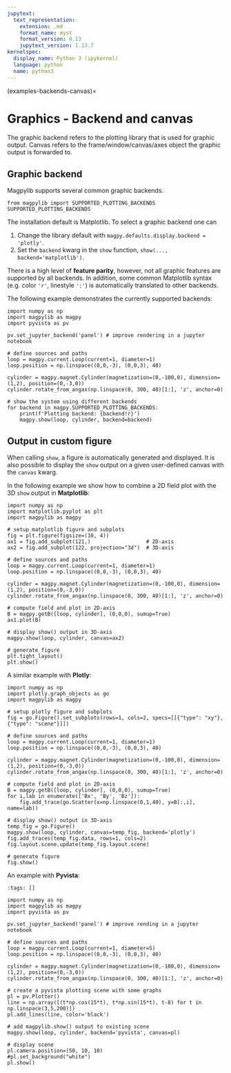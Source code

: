 ```yaml
---
jupytext:
  text_representation:
    extension: .md
    format_name: myst
    format_version: 0.13
    jupytext_version: 1.13.7
kernelspec:
  display_name: Python 3 (ipykernel)
  language: python
  name: python3
---
```


(examples-backends-canvas)=

# Graphics - Backend and canvas

The graphic backend refers to the plotting library that is used for graphic output. Canvas refers to the frame/window/canvas/axes object the graphic output is forwarded to.

## Graphic backend

Magpylib supports several common graphic backends.

```{code-cell} ipython3
from magpylib import SUPPORTED_PLOTTING_BACKENDS
SUPPORTED_PLOTTING_BACKENDS
```

The installation default is Matplotlib. To select a graphic backend one can
1. Change the library default with `magpy.defaults.display.backend = 'plotly'`.
2. Set the `backend` kwarg in the `show` function, `show(..., backend='matplotlib')`.

There is a high level of **feature parity**, however, not all graphic features are supported by all backends. In addition, some common Matplotlib syntax (e.g. color `'r'`, linestyle `':'`) is automatically translated to other backends.

The following example demonstrates the currently supported backends:

```{code-cell} ipython3
import numpy as np
import magpylib as magpy
import pyvista as pv

pv.set_jupyter_backend('panel') # improve rendering in a jupyter notebook

# define sources and paths
loop = magpy.current.Loop(current=1, diameter=1)
loop.position = np.linspace((0,0,-3), (0,0,3), 40)

cylinder = magpy.magnet.Cylinder(magnetization=(0,-100,0), dimension=(1,2), position=(0,-3,0))
cylinder.rotate_from_angax(np.linspace(0, 300, 40)[1:], 'z', anchor=0)

# show the system using different backends
for backend in magpy.SUPPORTED_PLOTTING_BACKENDS:
    print(f'Plotting backend: {backend!r}')
    magpy.show(loop, cylinder, backend=backend)
```

## Output in custom figure

When calling `show`, a figure is automatically generated and displayed. It is also possible to display the `show` output on a given user-defined canvas with the `canvas` kwarg.

In the following example we show how to combine a 2D field plot with the 3D `show` output in **Matplotlib**:

```{code-cell} ipython3
import numpy as np
import matplotlib.pyplot as plt
import magpylib as magpy

# setup matplotlib figure and subplots
fig = plt.figure(figsize=(10, 4))
ax1 = fig.add_subplot(121,)                  # 2D-axis
ax2 = fig.add_subplot(122, projection="3d")  # 3D-axis

# define sources and paths
loop = magpy.current.Loop(current=1, diameter=1)
loop.position = np.linspace((0,0,-3), (0,0,3), 40)

cylinder = magpy.magnet.Cylinder(magnetization=(0,-100,0), dimension=(1,2), position=(0,-3,0))
cylinder.rotate_from_angax(np.linspace(0, 300, 40)[1:], 'z', anchor=0)

# compute field and plot in 2D-axis
B = magpy.getB([loop, cylinder], (0,0,0), sumup=True)
ax1.plot(B)

# display show() output in 3D-axis
magpy.show(loop, cylinder, canvas=ax2)

# generate figure
plt.tight_layout()
plt.show()
```

A similar example with **Plotly**:

```{code-cell} ipython3
import numpy as np
import plotly.graph_objects as go
import magpylib as magpy

# setup plotly figure and subplots
fig = go.Figure().set_subplots(rows=1, cols=2, specs=[[{"type": "xy"}, {"type": "scene"}]])

# define sources and paths
loop = magpy.current.Loop(current=1, diameter=1)
loop.position = np.linspace((0,0,-3), (0,0,3), 40)

cylinder = magpy.magnet.Cylinder(magnetization=(0,-100,0), dimension=(1,2), position=(0,-3,0))
cylinder.rotate_from_angax(np.linspace(0, 300, 40)[1:], 'z', anchor=0)

# compute field and plot in 2D-axis
B = magpy.getB([loop, cylinder], (0,0,0), sumup=True)
for i,lab in enumerate(['Bx', 'By', 'Bz']):
    fig.add_trace(go.Scatter(x=np.linspace(0,1,40), y=B[:,i], name=lab))

# display show() output in 3D-axis
temp_fig = go.Figure()
magpy.show(loop, cylinder, canvas=temp_fig, backend='plotly')
fig.add_traces(temp_fig.data, rows=1, cols=2)
fig.layout.scene.update(temp_fig.layout.scene)

# generate figure
fig.show()
```

An example with **Pyvista**:

```{code-cell} ipython3
:tags: []

import numpy as np
import magpylib as magpy
import pyvista as pv

pv.set_jupyter_backend('panel') # improve rending in a jupyter notebook

# define sources and paths
loop = magpy.current.Loop(current=1, diameter=5)
loop.position = np.linspace((0,0,-3), (0,0,3), 40)

cylinder = magpy.magnet.Cylinder(magnetization=(0,-100,0), dimension=(1,2), position=(0,-3,0))
cylinder.rotate_from_angax(np.linspace(0, 300, 40)[1:], 'z', anchor=0)

# create a pyvista plotting scene with some graphs
pl = pv.Plotter()
line = np.array([(t*np.cos(15*t), t*np.sin(15*t), t-8) for t in np.linspace(3,5,200)])
pl.add_lines(line, color='black')

# add magpylib.show() output to existing scene
magpy.show(loop, cylinder, backend='pyvista', canvas=pl)

# display scene
pl.camera.position=(50, 10, 10)
#pl.set_background("white")
pl.show()
```
